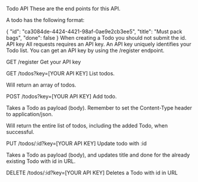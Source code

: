 Todo API
These are the end points for this API.

A todo has the following format:

{
"id": "ca3084de-4424-4421-98af-0ae9e2cb3ee5",
"title": "Must pack bags",
"done": false
}
When creating a Todo you should not submit the id.
API key
All requests requires an API key. An API key uniquely identifies your Todo list. You can get an API key by using the /register endpoint.

GET /register
Get your API key

GET /todos?key=[YOUR API KEY]
List todos.

Will return an array of todos.

POST /todos?key=[YOUR API KEY]
Add todo.

Takes a Todo as payload (body). Remember to set the Content-Type header to application/json.

Will return the entire list of todos, including the added Todo, when successful.

PUT /todos/:id?key=[YOUR API KEY]
Update todo with :id

Takes a Todo as payload (body), and updates title and done for the already existing Todo with id in URL.

DELETE /todos/:id?key=[YOUR API KEY]
Deletes a Todo with id in URL
